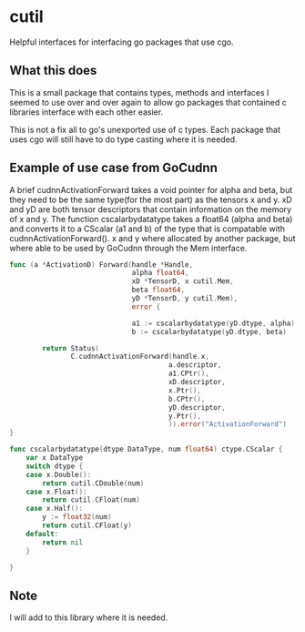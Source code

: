 # cutil

Helpful interfaces for interfacing go packages that use cgo.

## What this does

This is a small package that contains types, methods and interfaces I seemed to use over and over again to allow go packages that contained c libraries interface with each other easier.

This is not a fix all to go's unexported use of c types.  Each package that uses cgo will still have to do type casting where it is needed.  

## Example of use case from GoCudnn

A brief cudnnActivationForward takes a void pointer for alpha and beta, but they need to be the same type(for the most part) as the tensors x and y.  xD and yD are both tensor descriptors that contain information on the memory of x and y.  The function cscalarbydatatype takes a float64 (alpha and beta) and converts it to a CScalar (a1 and b) of the type that is compatable with cudnnActivationForward().  x and y where allocated by another package, but where able to be used by GoCudnn through the Mem interface.  

````go
func (a *ActivationD) Forward(handle *Handle,
                              alpha float64,
                              xD *TensorD, x cutil.Mem,
                              beta float64,
                              yD *TensorD, y cutil.Mem),
                              error {

                              a1 := cscalarbydatatype(yD.dtype, alpha)
                              b := cscalarbydatatype(yD.dtype, beta)

        return Status(
               C.cudnnActivationForward(handle.x,
                                       a.descriptor,
                                       a1.CPtr(),
                                       xD.descriptor,
                                       x.Ptr(),
                                       b.CPtr(),
                                       yD.descriptor,
                                       y.Ptr(),
                                       )).error("ActivationForward")
}

func cscalarbydatatype(dtype DataType, num float64) ctype.CScalar {
    var x DataType
    switch dtype {
    case x.Double():
        return cutil.CDouble(num)
    case x.Float():
        return cutil.CFloat(num)
    case x.Half():
        y := float32(num)
        return cutil.CFloat(y)
    default:
        return nil
    }

}

````

## Note

I will add to this library where it is needed.
